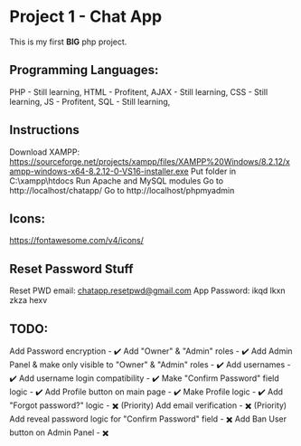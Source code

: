 # Project 1 - Chat App
This is my first **BIG** php project.

## Programming Languages:
PHP - Still learning,
HTML - Profitent,
AJAX - Still learning,
CSS - Still learning,
JS - Profitent,
SQL - Still learning,

## Instructions
Download XAMPP: https://sourceforge.net/projects/xampp/files/XAMPP%20Windows/8.2.12/xampp-windows-x64-8.2.12-0-VS16-installer.exe
Put folder in C:\xampp\htdocs
Run Apache and MySQL modules
Go to http://localhost/chatapp/
Go to http://localhost/phpmyadmin

## Icons:
https://fontawesome.com/v4/icons/

## Reset Password Stuff
Reset PWD email: chatapp.resetpwd@gmail.com
App Password: ikqd lkxn zkza hexv

## TODO:
Add Password encryption - ✔️
Add "Owner" & "Admin" roles - ✔️
Add Admin Panel & make only visible to "Owner" & "Admin" roles - ✔️
Add usernames - ✔️
Add username login compatibility - ✔️
Make "Confirm Password" field logic - ✔️
Add Profile button on main page - ✔️
Make Profile logic - ✔️
Add "Forgot password?" logic - ✖️ (Priority)
Add email verification - ✖️ (Priority)
Add reveal password logic for "Confirm Password" field - ✖️
Add Ban User button on Admin Panel - ✖️
